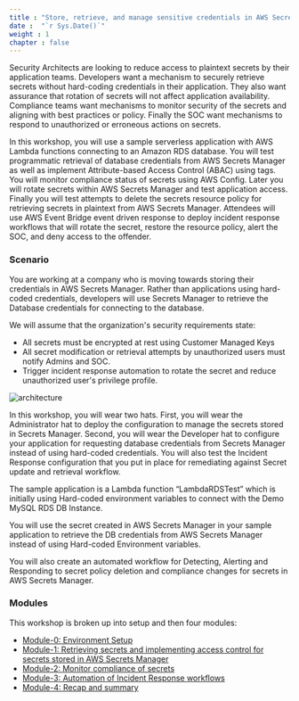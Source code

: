 ```yaml
---
title : "Store, retrieve, and manage sensitive credentials in AWS Secrets Manager"
date :  "`r Sys.Date()`" 
weight : 1 
chapter : false
---
```

Security Architects are looking to reduce access to plaintext secrets by their application teams. Developers want a mechanism to securely retrieve secrets without hard-coding credentials in their application. They also want assurance that rotation of secrets will not affect application availability. Compliance teams want mechanisms to monitor security of the secrets and aligning with best practices or policy. Finally the SOC want mechanisms to respond to unauthorized or erroneous actions on secrets.

In this workshop, you will use a sample serverless application with AWS Lambda functions connecting to an Amazon RDS database. You will test programmatic retrieval of database credentials from AWS Secrets Manager as well as implement Attribute-based Access Control (ABAC) using tags. You will monitor compliance status of secrets using AWS Config. Later you will rotate secrets within AWS Secrets Manager and test application access. Finally you will test attempts to delete the secrets resource policy for retrieving secrets in plaintext from AWS Secrets Manager. Attendees will use AWS Event Bridge event driven response to deploy incident response workflows that will rotate the secret, restore the resource policy, alert the SOC, and deny access to the offender.

### Scenario


You are working at a company who is moving towards storing their credentials in AWS Secrets Manager. Rather than applications using hard-coded credentials, developers will use Secrets Manager to retrieve the Database credentials for connecting to the database.

We will assume that the organization's security requirements state:

- All secrets must be encrypted at rest using Customer Managed Keys
- All secret modification or retrieval attempts by unauthorized users must notify Admins and SOC.
- Trigger incident response automation to rotate the secret and reduce unauthorized user's privilege profile.
  
![architecture](/images/asm-workshop-architecture.png)

In this workshop, you will wear two hats. First, you will wear the Administrator hat to deploy the configuration to manage the secrets stored in Secrets Manager. Second, you will wear the Developer hat to configure your application for requesting database credentials from Secrets Manager instead of using hard-coded credentials. You will also test the Incident Response configuration that you put in place for remediating against Secret update and retrieval workflow.

The sample application is a Lambda function “LambdaRDSTest” which is initially using Hard-coded environment variables to connect with the Demo MySQL RDS DB Instance.

You will use the secret created in AWS Secrets Manager in your sample application to retrieve the DB credentials from AWS Secrets Manager instead of using Hard-coded Environment variables.

You will also create an automated workflow for Detecting, Alerting and Responding to secret policy deletion and compliance changes for secrets in AWS Secrets Manager.

### Modules
This workshop is broken up into setup and then four modules:

- [Module-0: Environment Setup](1-Instructions/)
- [Module-1: Retrieving secrets and implementing access control for secrets stored in AWS Secrets Manager](2) 
- [Module-2: Monitor compliance of secrets](3)
- [Module-3: Automation of Incident Response workflows](4)
- [Module-4: Recap and summary](5)
